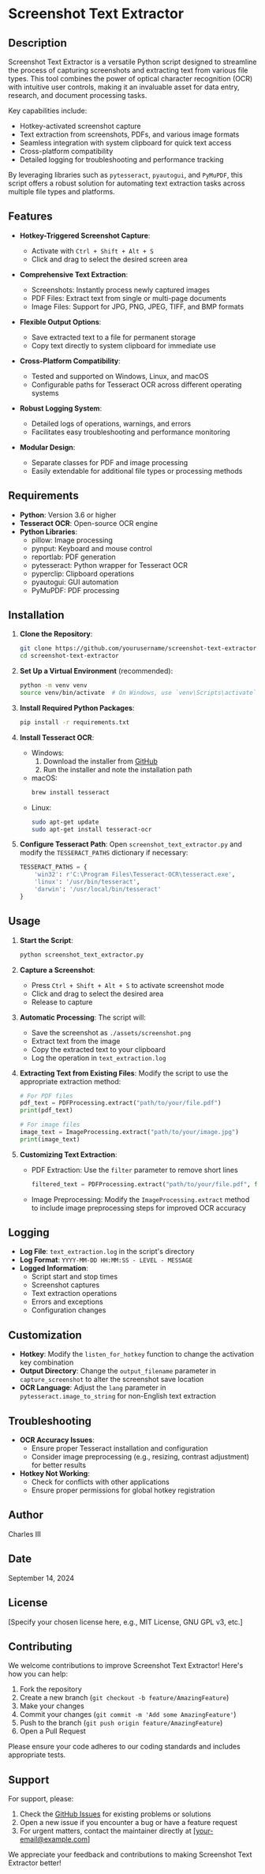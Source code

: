# Screenshot Text Extractor

## Description

Screenshot Text Extractor is a versatile Python script designed to streamline the process of capturing screenshots and extracting text from various file types. This tool combines the power of optical character recognition (OCR) with intuitive user controls, making it an invaluable asset for data entry, research, and document processing tasks.

Key capabilities include:
- Hotkey-activated screenshot capture
- Text extraction from screenshots, PDFs, and various image formats
- Seamless integration with system clipboard for quick text access
- Cross-platform compatibility
- Detailed logging for troubleshooting and performance tracking

By leveraging libraries such as `pytesseract`, `pyautogui`, and `PyMuPDF`, this script offers a robust solution for automating text extraction tasks across multiple file types and platforms.

## Features

- **Hotkey-Triggered Screenshot Capture**: 
  - Activate with `Ctrl + Shift + Alt + S`
  - Click and drag to select the desired screen area

- **Comprehensive Text Extraction**:
  - Screenshots: Instantly process newly captured images
  - PDF Files: Extract text from single or multi-page documents
  - Image Files: Support for JPG, PNG, JPEG, TIFF, and BMP formats

- **Flexible Output Options**:
  - Save extracted text to a file for permanent storage
  - Copy text directly to system clipboard for immediate use

- **Cross-Platform Compatibility**:
  - Tested and supported on Windows, Linux, and macOS
  - Configurable paths for Tesseract OCR across different operating systems

- **Robust Logging System**:
  - Detailed logs of operations, warnings, and errors
  - Facilitates easy troubleshooting and performance monitoring

- **Modular Design**:
  - Separate classes for PDF and image processing
  - Easily extendable for additional file types or processing methods

## Requirements

- **Python**: Version 3.6 or higher
- **Tesseract OCR**: Open-source OCR engine
- **Python Libraries**: 
  - pillow: Image processing
  - pynput: Keyboard and mouse control
  - reportlab: PDF generation
  - pytesseract: Python wrapper for Tesseract OCR
  - pyperclip: Clipboard operations
  - pyautogui: GUI automation
  - PyMuPDF: PDF processing

## Installation

1. **Clone the Repository**:
   ```bash
   git clone https://github.com/yourusername/screenshot-text-extractor.git
   cd screenshot-text-extractor
   ```

2. **Set Up a Virtual Environment** (recommended):
   ```bash
   python -m venv venv
   source venv/bin/activate  # On Windows, use `venv\Scripts\activate`
   ```

3. **Install Required Python Packages**:
   ```bash
   pip install -r requirements.txt
   ```

4. **Install Tesseract OCR**:
   - Windows: 
     1. Download the installer from [GitHub](https://github.com/UB-Mannheim/tesseract/wiki)
     2. Run the installer and note the installation path
   - macOS:
     ```bash
     brew install tesseract
     ```
   - Linux:
     ```bash
     sudo apt-get update
     sudo apt-get install tesseract-ocr
     ```

5. **Configure Tesseract Path**:
   Open `screenshot_text_extractor.py` and modify the `TESSERACT_PATHS` dictionary if necessary:
   ```python
   TESSERACT_PATHS = {
       'win32': r'C:\Program Files\Tesseract-OCR\tesseract.exe',
       'linux': '/usr/bin/tesseract',
       'darwin': '/usr/local/bin/tesseract'
   }
   ```

## Usage

1. **Start the Script**:
   ```bash
   python screenshot_text_extractor.py
   ```

2. **Capture a Screenshot**:
   - Press `Ctrl + Shift + Alt + S` to activate screenshot mode
   - Click and drag to select the desired area
   - Release to capture

3. **Automatic Processing**:
   The script will:
   - Save the screenshot as `./assets/screenshot.png`
   - Extract text from the image
   - Copy the extracted text to your clipboard
   - Log the operation in `text_extraction.log`

4. **Extracting Text from Existing Files**:
   Modify the script to use the appropriate extraction method:

   ```python
   # For PDF files
   pdf_text = PDFProcessing.extract("path/to/your/file.pdf")
   print(pdf_text)

   # For image files
   image_text = ImageProcessing.extract("path/to/your/image.jpg")
   print(image_text)
   ```

5. **Customizing Text Extraction**:
   - PDF Extraction: Use the `filter` parameter to remove short lines
     ```python
     filtered_text = PDFProcessing.extract("path/to/your/file.pdf", filter=True)
     ```
   - Image Preprocessing: Modify the `ImageProcessing.extract` method to include image preprocessing steps for improved OCR accuracy

## Logging

- **Log File**: `text_extraction.log` in the script's directory
- **Log Format**: `YYYY-MM-DD HH:MM:SS - LEVEL - MESSAGE`
- **Logged Information**:
  - Script start and stop times
  - Screenshot captures
  - Text extraction operations
  - Errors and exceptions
  - Configuration changes

## Customization

- **Hotkey**: Modify the `listen_for_hotkey` function to change the activation key combination
- **Output Directory**: Change the `output_filename` parameter in `capture_screenshot` to alter the screenshot save location
- **OCR Language**: Adjust the `lang` parameter in `pytesseract.image_to_string` for non-English text extraction

## Troubleshooting

- **OCR Accuracy Issues**: 
  - Ensure proper Tesseract installation and configuration
  - Consider image preprocessing (e.g., resizing, contrast adjustment) for better results
- **Hotkey Not Working**: 
  - Check for conflicts with other applications
  - Ensure proper permissions for global hotkey registration

## Author

Charles III

## Date

September 14, 2024

## License

[Specify your chosen license here, e.g., MIT License, GNU GPL v3, etc.]

## Contributing

We welcome contributions to improve Screenshot Text Extractor! Here's how you can help:

1. Fork the repository
2. Create a new branch (`git checkout -b feature/AmazingFeature`)
3. Make your changes
4. Commit your changes (`git commit -m 'Add some AmazingFeature'`)
5. Push to the branch (`git push origin feature/AmazingFeature`)
6. Open a Pull Request

Please ensure your code adheres to our coding standards and includes appropriate tests.

## Support

For support, please:

1. Check the [GitHub Issues](https://github.com/yourusername/screenshot-text-extractor/issues) for existing problems or solutions
2. Open a new issue if you encounter a bug or have a feature request
3. For urgent matters, contact the maintainer directly at [your-email@example.com]

We appreciate your feedback and contributions to making Screenshot Text Extractor better!